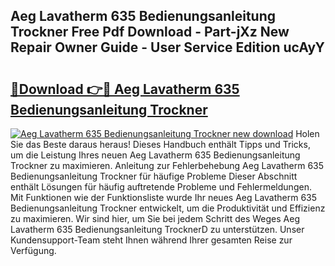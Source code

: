 ## Aeg Lavatherm 635 Bedienungsanleitung Trockner Free Pdf Download - Part-jXz New Repair Owner Guide - User Service Edition ucAyY

# <h2><a href="http://df0omhv.blite.top/?on=Aeg+Lavatherm+635+Bedienungsanleitung+Trockner">🔗Download 👉🔴 Aeg Lavatherm 635 Bedienungsanleitung Trockner</a></h2>

[![Aeg Lavatherm 635 Bedienungsanleitung Trockner new download](https://i.imgur.com/lujVjoI.png)](http://df0omhv.blite.top/?on=Aeg+Lavatherm+635+Bedienungsanleitung+Trockner)
Holen Sie das Beste daraus heraus! Dieses Handbuch enthält Tipps und Tricks, um die Leistung Ihres neuen Aeg Lavatherm 635 Bedienungsanleitung Trockner zu maximieren. Anleitung zur Fehlerbehebung Aeg Lavatherm 635 Bedienungsanleitung Trockner für häufige Probleme Dieser Abschnitt enthält Lösungen für häufig auftretende Probleme und Fehlermeldungen. Mit Funktionen wie der Funktionsliste wurde Ihr neues Aeg Lavatherm 635 Bedienungsanleitung Trockner entwickelt, um die Produktivität und Effizienz zu maximieren. Wir sind hier, um Sie bei jedem Schritt des Weges Aeg Lavatherm 635 Bedienungsanleitung TrocknerD zu unterstützen. Unser Kundensupport-Team steht Ihnen während Ihrer gesamten Reise zur Verfügung.
